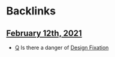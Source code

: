 
# Backlinks
## [February 12th, 2021](<February 12th, 2021.md>)
- [Q](<Q.md>) Is there a danger of [Design Fixation](<Design Fixation.md>)

